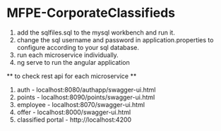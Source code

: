 # MFPE-CorporateClassifieds

1) add the sqlfiles.sql to the mysql workbench and run it.
2) change the sql username and password in application.properties to configure according to your sql database.
3) run each microservice individually.
4) ng serve to run the angular application


** to check rest api for each microservice **
1) auth - localhost:8080/authapp/swagger-ui.html
2) points - localhost:8090/points/swagger-ui.html
3) employee - localhost:8070/swagger-ui.html
4) offer - localhost:8000/swagger-ui.html
5) classified portal - http://localhost:4200
